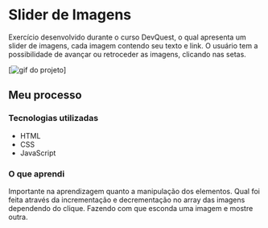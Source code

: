 # Slider de Imagens

Exercício desenvolvido durante o curso DevQuest, o qual apresenta um slider de imagens, cada imagem contendo seu texto e link. O usuário tem a possibilidade de avançar ou retroceder as imagens, clicando nas setas. 


[<img src="src/imagens/slider-imagens.gif" alt="gif do projeto">]


## Meu processo

### Tecnologias utilizadas

- HTML
- CSS
- JavaScript

### O que aprendi

Importante na aprendizagem quanto a manipulação dos elementos. Qual foi feita através da incrementação e decrementação no array das imagens dependendo do clique. Fazendo com que esconda uma imagem e mostre outra. 


